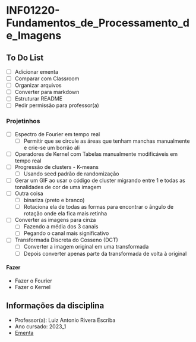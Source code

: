 # INF01220-Fundamentos_de_Processamento_de_Imagens

## To Do List

- [ ] Adicionar ementa
- [ ] Comparar com Classroom
- [ ] Organizar arquivos
- [ ] Converter para markdown
- [ ] Estruturar README
- [ ] Pedir permissão para professor(a)

### Projetinhos

- [ ] Espectro de Fourier em tempo real
  - [ ] Permitir que se circule as áreas que tenham manchas manualmente e crie-se um borrão ali
- [ ] Operadores de Kernel com Tabelas manualmente modificáveis em tempo real
- [ ] Progressão de clusters - K-means
  - [ ] Usando seed padrão de randomização
- [ ] Gerar um GIF ao usar o código de cluster migrando entre 1 e todas as tonalidades de cor de uma imagem
- [ ] Outra coisa
  - [ ] binariza (preto e branco)
  - [ ] Rotaciona ela de todas as formas para encontrar o ângulo de rotação onde ela fica mais retinha
- [ ] Converter as imagens para cinza
  - [ ] Fazendo a média dos 3 canais
  - [ ] Pegando o canal mais significativo
- [ ] Transformada Discreta do Cosseno (DCT)
  - [ ] Converter a imagem original em uma transformada
  - [ ] Depois converter apenas parte da transformada de volta à original

#### Fazer

- Fazer o Fourier
- Fazer o Kernel

## Informações da disciplina

- Professor(a): Luiz Antonio Rivera Escriba
- Ano cursado: 2023_1
- [Ementa][LinkEmenta]

[LinkEmenta]: https://github.com/UENF-Conteudo-de-Disciplinas/INF01220-Fundamentos_de_Processamento_de_Imagens
